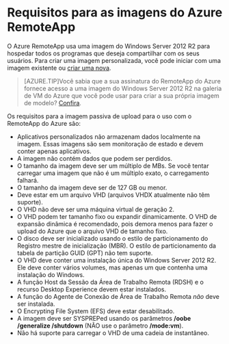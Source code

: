 
<properties 
    pageTitle="Requisitos de imagem do Azure RemoteApp"
    description="Saiba mais sobre os requisitos para a criação de imagens a serem usadas com o Azure RemoteApp" 
    services="remoteapp" 
	documentationCenter="" 
    authors="lizap" 
    manager="mbaldwin" />

<tags 
    ms.service="remoteapp" 
    ms.workload="compute" 
    ms.tgt_pltfrm="na" 
    ms.devlang="na" 
    ms.topic="article" 
    ms.date="07/06/2015" 
    ms.author="elizapo" />



# Requisitos para as imagens do Azure RemoteApp
O Azure RemoteApp usa uma imagem do Windows Server 2012 R2 para hospedar todos os programas que deseja compartilhar com os seus usuários. Para criar uma imagem personalizada, você pode iniciar com uma imagem existente ou [criar uma nova](remoteapp-create-custom-image.md).

> [AZURE.TIP]Você sabia que a sua assinatura do RemoteApp do Azure fornece acesso a uma imagem do Windows Server 2012 R2 na galeria de VM do Azure que você pode usar para criar a sua própria imagem de modelo? [Confira](remoteapp-image-on-azurevm.md).


Os requisitos para a imagem passiva de upload para o uso com o RemoteApp do Azure são:


- Aplicativos personalizados não armazenam dados localmente na imagem. Essas imagens são sem monitoração de estado e devem conter apenas aplicativos.
- A imagem não contém dados que podem ser perdidos.
- O tamanho da imagem deve ser um múltiplo de MBs. Se você tentar carregar uma imagem que não é um múltiplo exato, o carregamento falhará.
- O tamanho da imagem deve ser de 127 GB ou menor. 
- Deve estar em um arquivo VHD (arquivos VHDX atualmente não têm suporte).
- O VHD não deve ser uma máquina virtual de geração 2.
- O VHD podem ter tamanho fixo ou expandir dinamicamente. O VHD de expansão dinâmica é recomendado, pois demora menos para fazer o upload do Azure que o arquivo VHD de tamanho fixo.
- O disco deve ser inicializado usando o estilo de particionamento do Registro mestre de inicialização (MBR). O estilo de particionamento da tabela de partição GUID (GPT) não tem suporte. 
- O VHD deve conter uma instalação única do Windows Server 2012 R2. Ele deve conter vários volumes, mas apenas um que contenha uma instalação do Windows. 
- A função Host da Sessão da Área de Trabalho Remota (RDSH) e o recurso Desktop Experience devem estar instalados.
- A função do Agente de Conexão de Área de Trabalho Remota *não* deve ser instalada.
- O Encrypting File System (EFS) deve estar desabilitado.
- A imagem deve ser SYSPREPed usando os parâmetros **/oobe /generalize /shutdown** (NÃO use o parâmetro **/mode:vm**).
- Não há suporte para carregar o VHD de uma cadeia de instantâneo.
 

<!---HONumber=July15_HO4-->
